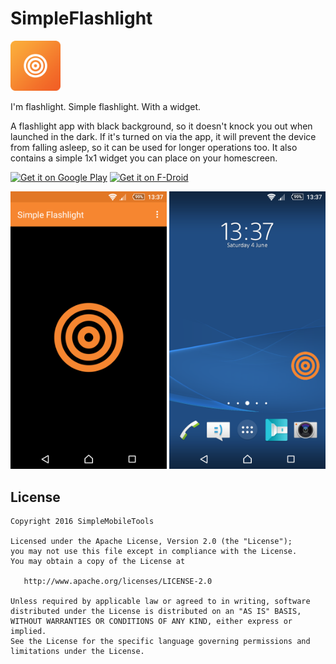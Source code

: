 # SimpleFlashlight
<img alt="Logo" src="app/src/main/res/mipmap-xxxhdpi/launcher.png" width="80">

I'm flashlight. Simple flashlight. With a widget.

A flashlight app with black background, so it doesn't knock you out when launched in the dark. If it's turned on via the app, it will prevent the device from falling asleep, so it can be used for longer operations too. It also contains a simple 1x1 widget you can place on your homescreen.

<a href='https://play.google.com/store/apps/details?id=com.simplemobiletools.flashlight'><img alt='Get it on Google Play' src='https://play.google.com/intl/en_us/badges/images/generic/en_badge_web_generic.png' height=60/></a>
<a href="https://f-droid.org/app/com.simplemobiletools.flashlight"><img src="https://f-droid.org/badge/get-it-on.png" alt="Get it on F-Droid" height="60"></a>

<img alt="App image" src="screenshots/app.png" width="250">
<img alt="App image" src="screenshots/widget.png" width="250">

License
-------
    Copyright 2016 SimpleMobileTools
    
    Licensed under the Apache License, Version 2.0 (the "License");
    you may not use this file except in compliance with the License.
    You may obtain a copy of the License at
    
       http://www.apache.org/licenses/LICENSE-2.0
    
    Unless required by applicable law or agreed to in writing, software
    distributed under the License is distributed on an "AS IS" BASIS,
    WITHOUT WARRANTIES OR CONDITIONS OF ANY KIND, either express or implied.
    See the License for the specific language governing permissions and
    limitations under the License.
